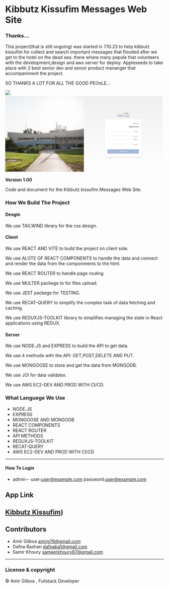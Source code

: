 # Kibbutz Kissufim Messages Web Site

### Thanks...
This project(that is still ongoing) was started in 7.10.23 to help kibbutz kissufim for collect and search 
important messages that flooded after we get to the hotel on the dead sea.
there where many pepole that volunteers with the development,design and aws server for deploy.
Appleseeds to take place with 2 best senior dev and senoir product mananger that accompaniment the project.

SO THANKS A LOT FOR ALL THE GOOD PEOפLE...

<img src="public/screenshots/desktop-screenshot.png" width="500">
<img src="public/screenshots/login-screenshot.png" width="500">


**Version 1.00**

Code and document for the Kibbutz kissufim Messages Web Site.


### How We Build The Project

#### Desgin
We use TAILWIND library for the css design.

#### Client
We use REACT AND VITE to build the project on cilent side.

We use ALOTE OF REACT COMPONENTS to handle the data and
connect and render the data from the componments to the html.

We use REACT ROUTER to handle page routing

We use MULTER packege to for files upload.

We use JEST packege for TESTING.

We use RECAT-QUERY to simplify the complex task of data fetching and caching.

We use REDUXJS-TOOLKIT library to simplifies managing the state in React applications using REDUX.

#### Server

We use NODE.JS and EXPRESS to build the API to get data.

We use 4 methods with the API: GET,POST,DELETE AND PUT.

We use MONGOOSE to store and get the data from MONGODB.

We use JOI for data validator.

We use AWS EC2-DEV AND PROD WITH CI/CD.

### What Languege We Use

- NODE.JS
- EXPRESS
- MONGOOSE AND MONGODB
- REACT COMPONENTS
- REACT ROUTER
- API METHODS
- REDUXJS-TOOLKIT
- RECAT-QUERY
- AWS EC2-DEV AND PROD WITH CI/CD
---
#### How To Login
- admin-- user:user@example.com password:user@example.com


## App Link
[Kibbutz Kissufim](https://www.weunity.net/kissufim))
---

## Contributors

- Amir Gilboa <amirg76@gmail.com>
- Dafna Bashan <dafnaba1@gmail.com>
- Samir Khoury <sameerkhoury67@gmail.com>


---

### License & copyright

© Amir Gilboa , Fullstack Developer
